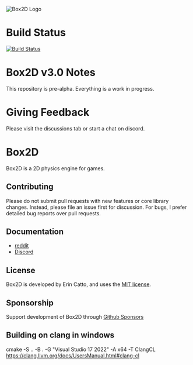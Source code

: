 ![Box2D Logo](https://box2d.org/images/logo.svg)

# Build Status
[![Build Status](https://github.com/erincatto/box2c/actions/workflows/build.yml/badge.svg)](https://github.com/erincatto/box2c/actions)

# Box2D v3.0 Notes
This repository is pre-alpha. Everything is a work in progress.

# Giving Feedback
Please visit the discussions tab or start a chat on discord.

# Box2D 
Box2D is a 2D physics engine for games.

## Contributing
Please do not submit pull requests with new features or core library changes. Instead, please file an issue first for discussion. For bugs, I prefer detailed bug reports over pull requests.

## Documentation
- [reddit](https://www.reddit.com/r/box2d/)
- [Discord](https://discord.gg/NKYgCBP)

## License
Box2D is developed by Erin Catto, and uses the [MIT license](https://en.wikipedia.org/wiki/MIT_License).

## Sponsorship
Support development of Box2D through [Github Sponsors](https://github.com/sponsors/erincatto)

## Building on clang in windows
cmake -S .. -B . -G "Visual Studio 17 2022" -A x64 -T ClangCL
https://clang.llvm.org/docs/UsersManual.html#clang-cl
